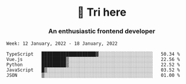 <h1 align="center">👋 Tri here</h1>
<h3 align="center">An enthusiastic frontend developer</h3>

<!--START_SECTION:waka-->
```text
Week: 12 January, 2022 - 18 January, 2022

TypeScript   ████████████████████▓░░░░░░░░░░░░░░░░░░░░   50.34 % 
Vue.js       █████████▒░░░░░░░░░░░░░░░░░░░░░░░░░░░░░░░   22.56 % 
Python       █████████▒░░░░░░░░░░░░░░░░░░░░░░░░░░░░░░░   22.52 % 
JavaScript   █▒░░░░░░░░░░░░░░░░░░░░░░░░░░░░░░░░░░░░░░░   03.52 % 
JSON         ▒░░░░░░░░░░░░░░░░░░░░░░░░░░░░░░░░░░░░░░░░   01.00 % 
```
<!--END_SECTION:waka-->
